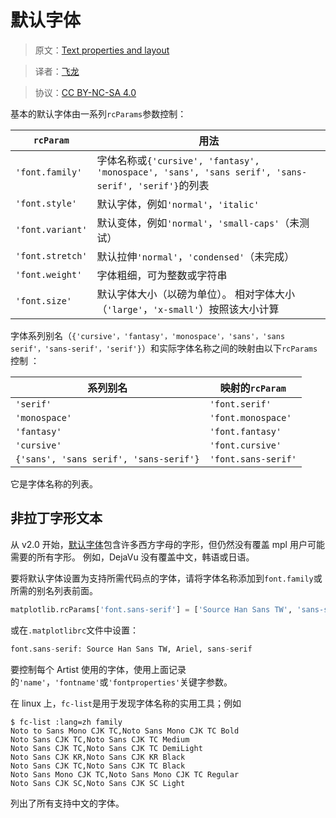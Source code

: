 # 默认字体

> 原文：[Text properties and layout](http://matplotlib.org/users/text_props.html#default-font)

> 译者：[飞龙](https://github.com/)

> 协议：[CC BY-NC-SA 4.0](http://creativecommons.org/licenses/by-nc-sa/4.0/)

基本的默认字体由一系列`rcParams`参数控制：

| `rcParam` | 用法 |
| --- | --- |
| `'font.family'` | 字体名称或`{'cursive', 'fantasy', 'monospace', 'sans', 'sans serif', 'sans-serif', 'serif'}`的列表 |
| `'font.style'` | 默认字体，例如`'normal'`，`'italic'` |
| `'font.variant'` | 默认变体，例如`'normal'`，`'small-caps'`（未测试） |
| `'font.stretch'` | 默认拉伸`'normal'`，`'condensed'`（未完成） |
| `'font.weight'` | 字体粗细，可为整数或字符串 |
| `'font.size'` | 默认字体大小（以磅为单位）。 相对字体大小（`'large'`，`'x-small'`）按照该大小计算 |

字体系列别名（`{'cursive'，'fantasy'，'monospace'，'sans'，'sans serif'，'sans-serif'，'serif'}`）和实际字体名称之间的映射由以下`rcParams`控制 ：


| 系列别名 | 映射的`rcParam` |
| --- | --- |
| `'serif'` | `'font.serif'` |
| `'monospace'` | `'font.monospace'` |
| `'fantasy'` | `'font.fantasy'` |
| `'cursive'` | `'font.cursive'` |
| `{'sans', 'sans serif', 'sans-serif'}` | `'font.sans-serif'` |

它是字体名称的列表。

## 非拉丁字形文本

从 v2.0 开始，[默认字体](http://matplotlib.org/users/dflt_style_changes.html#default-changes-font)包含许多西方字母的字形，但仍然没有覆盖 mpl 用户可能需要的所有字形。 例如，DejaVu 没有覆盖中文，韩语或日语。

要将默认字体设置为支持所需代码点的字体，请将字体名称添加到`font.family`或所需的别名列表前面。

```py
matplotlib.rcParams['font.sans-serif'] = ['Source Han Sans TW', 'sans-serif']
```

或在`.matplotlibrc`文件中设置：

```py
font.sans-serif: Source Han Sans TW, Ariel, sans-serif
```

要控制每个 Artist 使用的字体，使用上面记录的`'name'`，`'fontname'`或`'fontproperties'`关键字参数。

在 linux 上，`fc-list`是用于发现字体名称的实用工具；例如

```
$ fc-list :lang=zh family
Noto to Sans Mono CJK TC,Noto Sans Mono CJK TC Bold
Noto Sans CJK TC,Noto Sans CJK TC Medium
Noto Sans CJK TC,Noto Sans CJK TC DemiLight
Noto Sans CJK KR,Noto Sans CJK KR Black
Noto Sans CJK TC,Noto Sans CJK TC Black
Noto Sans Mono CJK TC,Noto Sans Mono CJK TC Regular
Noto Sans CJK SC,Noto Sans CJK SC Light
```

列出了所有支持中文的字体。
